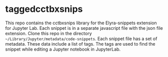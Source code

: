 # taggedcctbxsnips

This repo contains the cctbxsnips library for the Elyra-snippets extension for Jupyter Lab.
Each snippet is in a separate javascript file with the json file extension.
Clone this repo in the directory `~/Library/Jupyter/metadata/code-snippets`.
Each snippet file has a set of metadata.
These data include a list of tags.
The tags are used to find the snippet while editing a Jupyter notebook in JupyterLab.
